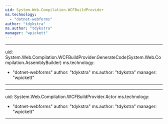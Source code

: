 ```yaml
---
uid: System.Web.Compilation.WCFBuildProvider
ms.technology: 
  - "dotnet-webforms"
author: "tdykstra"
ms.author: "tdykstra"
manager: "wpickett"
---
```


---
uid: System.Web.Compilation.WCFBuildProvider.GenerateCode(System.Web.Compilation.AssemblyBuilder)
ms.technology: 
  - "dotnet-webforms"
author: "tdykstra"
ms.author: "tdykstra"
manager: "wpickett"
---

---
uid: System.Web.Compilation.WCFBuildProvider.#ctor
ms.technology: 
  - "dotnet-webforms"
author: "tdykstra"
ms.author: "tdykstra"
manager: "wpickett"
---
